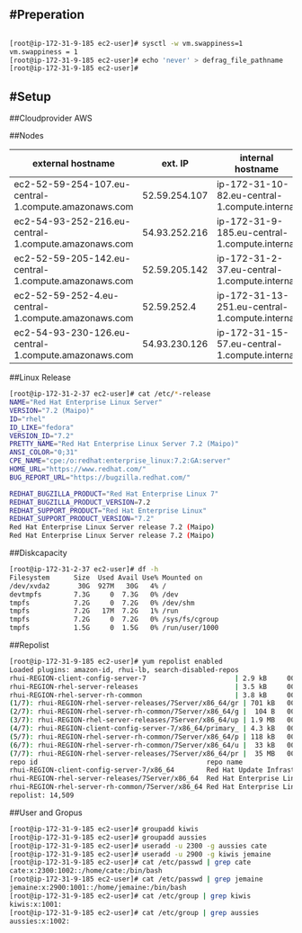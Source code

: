 #Preperation
---

```bash

[root@ip-172-31-9-185 ec2-user]# sysctl -w vm.swappiness=1
vm.swappiness = 1
[root@ip-172-31-9-185 ec2-user]# echo 'never' > defrag_file_pathname
[root@ip-172-31-9-185 ec2-user]#


```

#Setup
---

##Cloudprovider
AWS

##Nodes

|external hostname	|ext. IP		|internal hostname	|int. IP|
|---|---|---|---|
|ec2-52-59-254-107.eu-central-1.compute.amazonaws.com	|52.59.254.107		|ip-172-31-10-82.eu-central-1.compute.internal	|172.31.10.82|
|ec2-54-93-252-216.eu-central-1.compute.amazonaws.com	|54.93.252.216		|ip-172-31-9-185.eu-central-1.compute.internal	|172.31.9.185|
|ec2-52-59-205-142.eu-central-1.compute.amazonaws.com	|52.59.205.142		|ip-172-31-2-37.eu-central-1.compute.internal	|172.31.2.37|
|ec2-52-59-252-4.eu-central-1.compute.amazonaws.com	|52.59.252.4		|ip-172-31-13-251.eu-central-1.compute.internal	|172.31.13.251|
|ec2-54-93-230-126.eu-central-1.compute.amazonaws.com	|54.93.230.126		|ip-172-31-15-57.eu-central-1.compute.internal	|172.31.15.57|

##Linux Release

```bash
[root@ip-172-31-2-37 ec2-user]# cat /etc/*-release
NAME="Red Hat Enterprise Linux Server"
VERSION="7.2 (Maipo)"
ID="rhel"
ID_LIKE="fedora"
VERSION_ID="7.2"
PRETTY_NAME="Red Hat Enterprise Linux Server 7.2 (Maipo)"
ANSI_COLOR="0;31"
CPE_NAME="cpe:/o:redhat:enterprise_linux:7.2:GA:server"
HOME_URL="https://www.redhat.com/"
BUG_REPORT_URL="https://bugzilla.redhat.com/"

REDHAT_BUGZILLA_PRODUCT="Red Hat Enterprise Linux 7"
REDHAT_BUGZILLA_PRODUCT_VERSION=7.2
REDHAT_SUPPORT_PRODUCT="Red Hat Enterprise Linux"
REDHAT_SUPPORT_PRODUCT_VERSION="7.2"
Red Hat Enterprise Linux Server release 7.2 (Maipo)
Red Hat Enterprise Linux Server release 7.2 (Maipo)

```

##Diskcapacity
```bash
[root@ip-172-31-2-37 ec2-user]# df -h
Filesystem      Size  Used Avail Use% Mounted on
/dev/xvda2       30G  927M   30G   4% /
devtmpfs        7.3G     0  7.3G   0% /dev
tmpfs           7.2G     0  7.2G   0% /dev/shm
tmpfs           7.2G   17M  7.2G   1% /run
tmpfs           7.2G     0  7.2G   0% /sys/fs/cgroup
tmpfs           1.5G     0  1.5G   0% /run/user/1000

```

##Repolist
```bash
[root@ip-172-31-9-185 ec2-user]# yum repolist enabled
Loaded plugins: amazon-id, rhui-lb, search-disabled-repos
rhui-REGION-client-config-server-7                      | 2.9 kB     00:00
rhui-REGION-rhel-server-releases                        | 3.5 kB     00:00
rhui-REGION-rhel-server-rh-common                       | 3.8 kB     00:00
(1/7): rhui-REGION-rhel-server-releases/7Server/x86_64/gr | 701 kB   00:00
(2/7): rhui-REGION-rhel-server-rh-common/7Server/x86_64/g |  104 B   00:00
(3/7): rhui-REGION-rhel-server-releases/7Server/x86_64/up | 1.9 MB   00:00
(4/7): rhui-REGION-client-config-server-7/x86_64/primary_ | 4.3 kB   00:00
(5/7): rhui-REGION-rhel-server-rh-common/7Server/x86_64/p | 118 kB   00:00
(6/7): rhui-REGION-rhel-server-rh-common/7Server/x86_64/u |  33 kB   00:00
(7/7): rhui-REGION-rhel-server-releases/7Server/x86_64/pr |  35 MB   00:00
repo id                                          repo name               status
rhui-REGION-client-config-server-7/x86_64        Red Hat Update Infrastr      4
rhui-REGION-rhel-server-releases/7Server/x86_64  Red Hat Enterprise Linu 14,277
rhui-REGION-rhel-server-rh-common/7Server/x86_64 Red Hat Enterprise Linu    228
repolist: 14,509
```

##User and Gropus

```bash
[root@ip-172-31-9-185 ec2-user]# groupadd kiwis
[root@ip-172-31-9-185 ec2-user]# groupadd aussies
[root@ip-172-31-9-185 ec2-user]# useradd -u 2300 -g aussies cate
[root@ip-172-31-9-185 ec2-user]# useradd -u 2900 -g kiwis jemaine
[root@ip-172-31-9-185 ec2-user]# cat /etc/passwd | grep cate
cate:x:2300:1002::/home/cate:/bin/bash
[root@ip-172-31-9-185 ec2-user]# cat /etc/passwd | grep jemaine
jemaine:x:2900:1001::/home/jemaine:/bin/bash
[root@ip-172-31-9-185 ec2-user]# cat /etc/group | grep kiwis
kiwis:x:1001:
[root@ip-172-31-9-185 ec2-user]# cat /etc/group | grep aussies
aussies:x:1002:
```